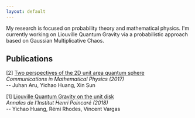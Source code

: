 ```yaml
---
layout: default
---
```


My research is focused on probability theory and mathematical physics. I'm currently working on Liouville Quantum Gravity via a probabilistic approach based on Gaussian Multiplicative Chaos.

## Publications

[2] [Two perspectives of the 2D unit area quantum sphere](http://arxiv.org/abs/1512.06190)  
_Communications in Mathematical Physics (2017)_  
-- Juhan Aru, Yichao Huang, Xin Sun

[1] [Liouville Quantum Gravity on the unit disk](http://arxiv.org/abs/1502.04343)  
_Annales de l'Institut Henri Poincaré (2018)_  
-- Yichao Huang, Rémi Rhodes, Vincent Vargas
